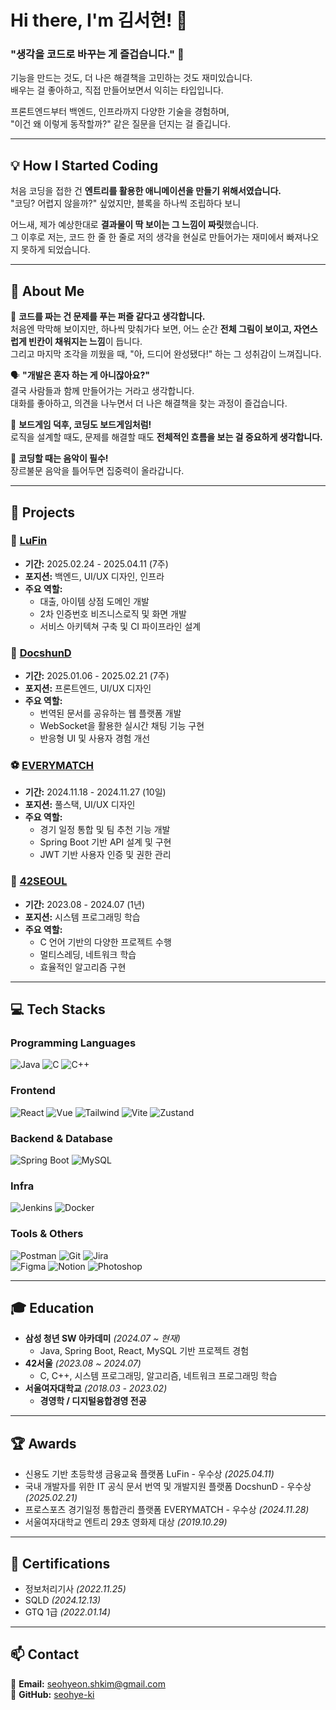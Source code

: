 # Hi there, I'm 김서현! 👋  

### **"생각을 코드로 바꾸는 게 즐겁습니다."** 🚀  

기능을 만드는 것도, 더 나은 해결책을 고민하는 것도 재미있습니다.  
배우는 걸 좋아하고, 직접 만들어보면서 익히는 타입입니다.  

프론트엔드부터 백엔드, 인프라까지 다양한 기술을 경험하며,  
"이건 왜 이렇게 동작할까?" 같은 질문을 던지는 걸 즐깁니다.   

---

## **💡 How I Started Coding**  

처음 코딩을 접한 건 **엔트리를 활용한 애니메이션을 만들기 위해서였습니다.**  
"코딩? 어렵지 않을까?" 싶었지만, 블록을 하나씩 조립하다 보니   

어느새, 제가 예상한대로 **결과물이 딱 보이는 그 느낌이 짜릿**했습니다.  
그 이후로 저는, 코드 한 줄 한 줄로 저의 생각을 현실로 만들어가는 재미에서 빠져나오지 못하게 되었습니다.  

---

## **💬 About Me**  

🧩 **코드를 짜는 건 문제를 푸는 퍼즐 같다고 생각합니다.**  
처음엔 막막해 보이지만, 하나씩 맞춰가다 보면, 어느 순간 **전체 그림이 보이고, 자연스럽게 빈칸이 채워지는 느낌**이 듭니다.<br>
그리고 마지막 조각을 끼웠을 때, "아, 드디어 완성됐다!" 하는 그 성취감이 느껴집니다. 

🗣️ **"개발은 혼자 하는 게 아니잖아요?"**  
결국 사람들과 함께 만들어가는 거라고 생각합니다.  
대화를 좋아하고, 의견을 나누면서 더 나은 해결책을 찾는 과정이 즐겁습니다.  

🎲 **보드게임 덕후, 코딩도 보드게임처럼!**  
로직을 설계할 때도, 문제를 해결할 때도 **전체적인 흐름을 보는 걸 중요하게 생각합니다.**  

🎵 **코딩할 때는 음악이 필수!**  
장르불문 음악을 틀어두면 집중력이 올라갑니다.  

---

## **🚀 Projects**  

### **💸 [LuFin](https://github.com/seohye-ki/LuFin)**  
- **기간:** 2025.02.24 - 2025.04.11 (7주)  
- **포지션:** 백엔드, UI/UX 디자인, 인프라
- **주요 역할:**  
  - 대출, 아이템 상점 도메인 개발
  - 2차 인증번호 비즈니스로직 및 화면 개발
  - 서비스 아키텍쳐 구축 및 CI 파이프라인 설계

### **📖 [DocshunD](https://github.com/seohye-ki/DOCSHUND)**  
- **기간:** 2025.01.06 - 2025.02.21 (7주)  
- **포지션:** 프론트엔드, UI/UX 디자인  
- **주요 역할:**  
  - 번역된 문서를 공유하는 웹 플랫폼 개발  
  - WebSocket을 활용한 실시간 채팅 기능 구현  
  - 반응형 UI 및 사용자 경험 개선  

### **⚽ [EVERYMATCH](https://github.com/seohye-ki/EVERY-MATCH)**  
- **기간:** 2024.11.18 - 2024.11.27 (10일)  
- **포지션:** 풀스택, UI/UX 디자인  
- **주요 역할:**  
  - 경기 일정 통합 및 팀 추천 기능 개발  
  - Spring Boot 기반 API 설계 및 구현  
  - JWT 기반 사용자 인증 및 권한 관리  

### **🔧 [42SEOUL](https://github.com/seohye-ki/42SEOUL)**  
- **기간:** 2023.08 - 2024.07 (1년)  
- **포지션:** 시스템 프로그래밍 학습  
- **주요 역할:**  
  - C 언어 기반의 다양한 프로젝트 수행
  - 멀티스레딩, 네트워크 학습  
  - 효율적인 알고리즘 구현


---

## **💻 Tech Stacks**  

### **Programming Languages**  
![Java](https://skillicons.dev/icons?i=java) ![C](https://skillicons.dev/icons?i=c) ![C++](https://skillicons.dev/icons?i=cpp)

### **Frontend**  
![React](https://skillicons.dev/icons?i=react) ![Vue](https://skillicons.dev/icons?i=vue) ![Tailwind](https://skillicons.dev/icons?i=tailwindcss) ![Vite](https://skillicons.dev/icons?i=vite) ![Zustand](https://skillicons.dev/icons?i=zustand) 

### **Backend & Database**  
![Spring Boot](https://skillicons.dev/icons?i=spring) ![MySQL](https://skillicons.dev/icons?i=mysql)

### **Infra**
![Jenkins](https://skillicons.dev/icons?i=jenkins) ![Docker](https://skillicons.dev/icons?i=docker)

### **Tools & Others**  
![Postman](https://skillicons.dev/icons?i=postman) ![Git](https://skillicons.dev/icons?i=git) ![Jira](https://skillicons.dev/icons?i=jira)  
![Figma](https://skillicons.dev/icons?i=figma) ![Notion](https://skillicons.dev/icons?i=notion) ![Photoshop](https://skillicons.dev/icons?i=ps)

---

## **🎓 Education**  

- **삼성 청년 SW 아카데미** *(2024.07 ~ 현재)*  
  - Java, Spring Boot, React, MySQL 기반 프로젝트 경험  
- **42서울** *(2023.08 ~ 2024.07)*  
  - C, C++, 시스템 프로그래밍, 알고리즘, 네트워크 프로그래밍 학습  
- **서울여자대학교** *(2018.03 - 2023.02)*  
  - **경영학 / 디지털융합경영 전공**  

---

## **🏆 Awards**  

- 신용도 기반 초등학생 금융교육 플랫폼 LuFin - 우수상 *(2025.04.11)*
- 국내 개발자를 위한 IT 공식 문서 번역 및 개발지원 플랫폼 DocshunD - 우수상 *(2025.02.21)*  
- 프로스포츠 경기일정 통합관리 플랫폼 EVERYMATCH - 우수상 *(2024.11.28)*  
- 서울여자대학교 엔트리 29초 영화제 대상 *(2019.10.29)*  

---

## **📜 Certifications**  

- 정보처리기사 *(2022.11.25)*  
- SQLD *(2024.12.13)*  
- GTQ 1급 *(2022.01.14)*  

---

## **📫 Contact**  

📧 **Email:** [seohyeon.shkim@gmail.com](mailto:seohyeon.shkim@gmail.com)  
🐙 **GitHub:** [seohye-ki](https://github.com/seohye-ki)  
